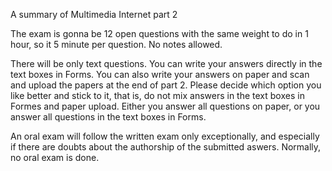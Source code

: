 A summary of Multimedia Internet part 2

The exam is gonna be 12 open questions with the same weight to do in 1 hour, so it 5 minute per question.
No notes allowed.

There will be only text questions. You can write your answers directly in the text boxes in Forms. You can also write your answers on paper and scan and upload the papers at the end of part 2. Please decide which option you like better and stick to it, that is, do not mix answers in the text boxes in Formes and paper upload. Either you answer all questions on paper, or you answer all questions in the text boxes in Forms.

An oral exam will follow the written exam only exceptionally, and especially if there are doubts about the authorship of the submitted aswers. Normally, no oral exam is done.
